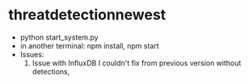 # threatdetectionnewest
- python start_system.py 
- in another terminal: npm install, npm start
- Issues:
  1. Issue with InfluxDB I couldn't fix from previous version without detections,
